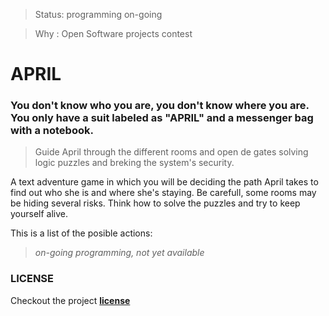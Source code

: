 >Status: programming on-going

>Why   : Open Software projects contest

# APRIL
### You don't know who you are, you don't know where you are. You only have a suit labeled as "APRIL" and a messenger bag with a notebook.

> Guide April through the different rooms and open de gates solving logic puzzles and breking the system's security.

A text adventure game in which you will be deciding the path April takes to find out who she is and where she's staying. Be carefull, some rooms may be hiding several risks. Think how to solve the puzzles and try to keep yourself alive.

This is a list of the posible actions:
> _on-going programming, not yet available_

### LICENSE

Checkout the project [**license**](https://github.com/terceranexus6/APRIL/blob/master/LICENSE)
